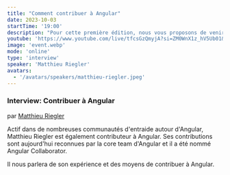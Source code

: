 ```yaml
---
title: "Comment contribuer à Angular"
date: 2023-10-03
startTime: '19:00'
description: "Pour cette première édition, nous vous proposons de venir à la rencontre de Nicolas Frizzarin et Matthieu Riegler, deux experts de la communauté Angular."
youtube: 'https://www.youtube.com/live/tfcsGzQmyjA?si=ZM0WnX1z_hV5Ub01&t=3164'
image: 'event.webp'
mode: 'online'
type: 'interview'
speaker: 'Matthieu Riegler'
avatars:
  - '/avatars/speakers/matthieu-riegler.jpeg'
---
```

### Interview: Contribuer à Angular
par [Matthieu Riegler](https://twitter.com/Jean__Meche)

Actif dans de nombreuses communautés d'entraide autour d'Angular, Matthieu Riegler est également contributeur à Angular.
Ses contributions sont aujourd'hui reconnues par la core team d'Angular et il a été nommé Angular Collaborator.

Il nous parlera de son expérience et des moyens de contribuer à Angular.
